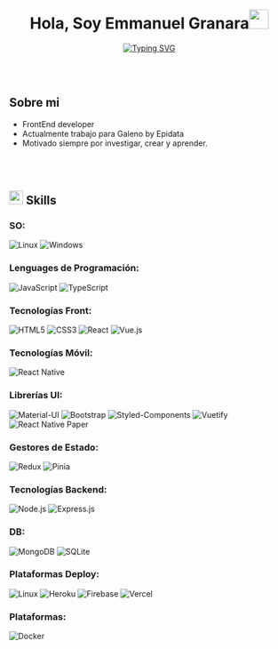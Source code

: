 <h1 align="center"><b>Hola, Soy Emmanuel Granara</b><img src="https://media.giphy.com/media/hvRJCLFzcasrR4ia7z/giphy.gif" width="35"></h1>

<p align="center">
  <a href="https://git.io/typing-svg"><img src="https://readme-typing-svg.demolab.com/?font=Fira+Code&size=23&pause=100&color=3D2EF7&background=655E6E00&center=true&vCenter=true&width=440&height=70&lines=Bienvenido+a+mi+Perfil+!!" alt="Typing SVG" /></a>
</p>

<br><br>
## Sobre mi

- FrontEnd developer
- Actualmente trabajo para Galeno by Epidata
- Motivado siempre por investigar, crear y aprender.

<br><br>
## <img src="https://media2.giphy.com/media/QssGEmpkyEOhBCb7e1/giphy.gif?cid=ecf05e47a0n3gi1bfqntqmob8g9aid1oyj2wr3ds3mg700bl&rid=giphy.gif" width ="25"><b> Skills</b>

### SO:
![Linux](https://img.shields.io/badge/Linux-FCC624?style=flat&logo=linux&logoColor=black)
![Windows](https://img.shields.io/badge/Windows-0078D6?style=flat&logo=windows&logoColor=white)

### Lenguages de Programación:
![JavaScript](https://img.shields.io/badge/JavaScript-%23323330.svg?style=flat&logo=javascript&logoColor=%23F7DF1E)
![TypeScript](https://img.shields.io/badge/TypeScript-%23007ACC.svg?style=flat&logo=typescript&logoColor=white)

### Tecnologías Front:
![HTML5](https://img.shields.io/badge/HTML5-%23E34F26.svg?style=flat&logo=html5&logoColor=white)
![CSS3](https://img.shields.io/badge/CSS3-%231572B6.svg?style=flat&logo=css3&logoColor=white)
![React](https://img.shields.io/badge/React-%2320232a.svg?style=flat&logo=react&logoColor=%2361DAFB)
![Vue.js](https://img.shields.io/badge/Vue.js-%2335495e.svg?style=flat&logo=vue.js&logoColor=%234FC08D)

### Tecnologías Móvil:
![React Native](https://img.shields.io/badge/React_Native-20232A?style=flat&logo=react&logoColor=61DAFB)

### Librerías UI:
![Material-UI](https://img.shields.io/badge/Material--UI-%230081CB.svg?style=flat&logo=mui&logoColor=white)
![Bootstrap](https://img.shields.io/badge/Bootstrap-%23563D7C.svg?style=flat&logo=bootstrap&logoColor=white)
![Styled-Components](https://img.shields.io/badge/Styled--Components-DB7093?style=flat&logo=styled-components&logoColor=white)
![Vuetify](https://img.shields.io/badge/Vuetify-1867C0?style=flat&logo=vuetify&logoColor=AEDDFF)
![React Native Paper](https://img.shields.io/badge/React_Native_Paper-%230073C7.svg?style=flat&logo=react&logoColor=white)

### Gestores de Estado:
![Redux](https://img.shields.io/badge/Redux-%23593d88.svg?style=flat&logo=redux&logoColor=white)
![Pinia](https://img.shields.io/badge/Pinia-%23CBAF57.svg?style=flat&logo=vue.js&logoColor=white)

### Tecnologías Backend:
![Node.js](https://img.shields.io/badge/Node.js-43853D?style=flat&logo=node.js&logoColor=white)
![Express.js](https://img.shields.io/badge/Express.js-%23404d59.svg?style=flat&logo=express&logoColor=%2361DAFB)

### DB:
![MongoDB](https://img.shields.io/badge/MongoDB-%2347A248.svg?style=flat&logo=mongodb&logoColor=white)
![SQLite](https://img.shields.io/badge/SQLite-%23003B57.svg?style=flat&logo=sqlite&logoColor=white)

### Plataformas Deploy:
![Linux](https://img.shields.io/badge/Linux-FCC624?style=flat&logo=linux&logoColor=black)
![Heroku](https://img.shields.io/badge/Heroku-430098?style=flat&logo=heroku&logoColor=white)
![Firebase](https://img.shields.io/badge/Firebase-FFCA28?style=flat&logo=firebase&logoColor=black)
![Vercel](https://img.shields.io/badge/Vercel-000000?style=flat&logo=vercel&logoColor=white)

### Plataformas:
![Docker](https://img.shields.io/badge/Docker-2496ED?style=flat&logo=docker&logoColor=white)

